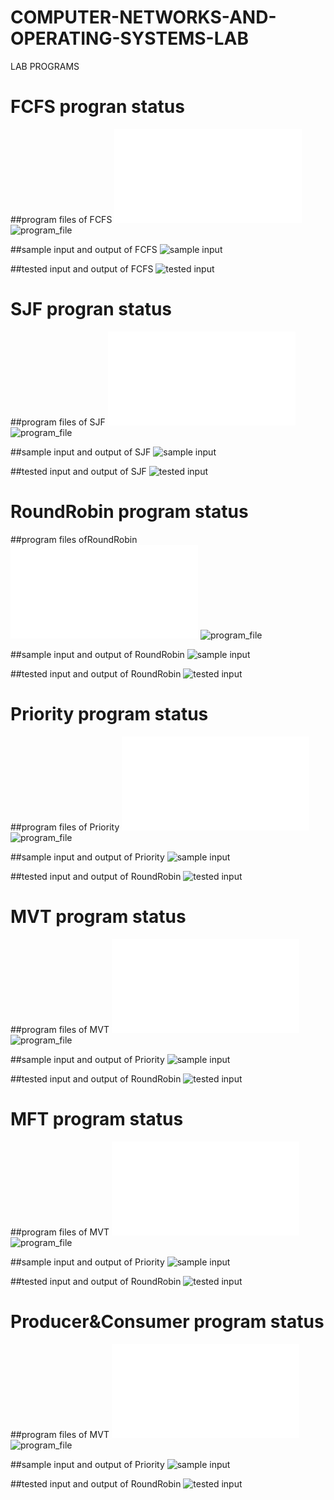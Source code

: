 # COMPUTER-NETWORKS-AND-OPERATING-SYSTEMS-LAB
LAB PROGRAMS
# FCFS progran status
##program files of FCFS
![program file](EXPERIMENT1A/fcfs1.c)
![program_file](EXPERIMENT1A/PROGRAM1A.jpeg)

##sample input and output of FCFS
![sample input](EXPERIMENT1A/PROGRAM1ASAMPLEOUTPUT.jpeg)

##tested input and output of FCFS
![tested input](EXPERIMENT1A/PROGRAM1AOUTPUT.jpeg)

# SJF progran status
##program files of SJF
![program file](EXPERIMENT1B/sjf.c)
![program_file](EXPERIMENT1B/PROGRAM1B.jpeg)

##sample input and output of SJF
![sample input](EXPERIMENT1B/PROGRAM1BSAMPLEOUTPUT.jpeg)

##tested input and output of SJF
![tested input](EXPERIMENT1B/PROGRAM1BOUTPUT.jpeg)
# RoundRobin program status

##program files ofRoundRobin
![program file](EXPERIMENT1C/roundrobin_code_599.c)
![program_file](EXPERIMENT1C/roundrobin_code_599.png)

##sample input and output of RoundRobin
![sample input](EXPERIMENT1C/roundrobin_io_599.png)

##tested input and output of RoundRobin
![tested input](EXPERIMENT1C/roundrobin_eo_599.png)

# Priority program status

##program files of Priority
![program file](EXPERIMENT1D/prioritycode_599.c)
![program_file](EXPERIMENT1D/prority_code_599.png)

##sample input and output of Priority
![sample input](EXPERIMENT1D/prority_io_599.png)

##tested input and output of RoundRobin
![tested input](EXPERIMENT1D/prority_eo_599.png)

# MVT program status

##program files of MVT
![program file](EXPERIMENT10/MVTcode.c)
![program_file](EXPERIMENT10/MVT_code_599.jpeg)

##sample input and output of Priority
![sample input](EXPERIMENT10/MVT_IO1_599.jpeg)

##tested input and output of RoundRobin
![tested input](EXPERIMENT10/MVT_EO_599.jpeg)


# MFT program status

##program files of MVT
![program file](EXPERIMENT10/MFTcode.c)
![program_file](EXPERIMENT10/MFT_code_599.jpeg)

##sample input and output of Priority
![sample input](EXPERIMENT10/MFT_IO_599.jpeg)

##tested input and output of RoundRobin
![tested input](EXPERIMENT10/MFT_EO_599.jpeg)

# Producer&Consumer program status

##program files of MVT
![program file](EXPERIMENT10P&C/Producer&Consumerfile.c)
![program_file](EXPERIMENT10P&C/Producer&Consumer_code_599.jpeg)

##sample input and output of Priority
![sample input](EXPERIMENT10P&C/Producer&Consumer_IO_599.jpeg)

##tested input and output of RoundRobin
![tested input](EXPERIMENT10P&C/Producer&Consumer_EO_599.jpeg)
